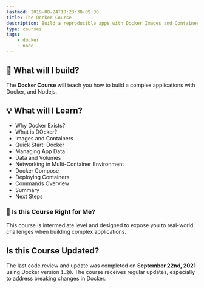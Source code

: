 ```yaml
---
lastmod: 2019-08-24T10:23:30-09:00
title: The Docker Course
description: Build a reproducible apps with Docker Images and Containers. 
type: courses
tags: 
    - docker
    - node
---
```


<!-- {{< vimeo 359329279 >}} -->

## 🍱 What will I build?



The **Docker Course** will teach you how to build a complex applications with Docker, and Nodejs.

<!-- You will build a full-stack [BEST PRODUCT (看板)](https://en.wikipedia.org/wiki/BEST_PRODUCT) using Docker. 

<div>
<a href="https://example.com" class="btn btn-orange">Example Live Demo</a>
</div> -->


## 💡 What will I Learn?

- Why Docker Exists?
- What is DOcker?
- Images and Containers
- Quick Start: Docker
- Managing App Data
- Data and Volumes
- Networking in Multi-Container Environment
- Docker Compose
- Deploying Containers
- Commands Overview
- Summary
- Next Steps

### 🤔 Is this Course Right for Me?

This course is intermediate level and designed to expose you to real-world challenges when building complex applications.

## Is this Course Updated?

The last code review and update was completed on **September 22nd, 2021** using Docker version `1.20`. The course receives regular updates, especially to address breaking changes in Docker. 


<!-- ### 🏎️ Test Drive

Visit the [BEST EXAMPLE demo app](https://example.com/) and give it a test drive before you enroll.  -->


